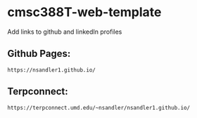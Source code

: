 # cmsc388T-web-template
Add links to github and linkedIn profiles

## Github Pages:
    https://nsandler1.github.io/

## Terpconnect:
    https://terpconnect.umd.edu/~nsandler/nsandler1.github.io/
